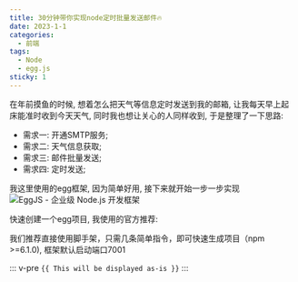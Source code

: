 ```yaml
---
title: 30分钟带你实现node定时批量发送邮件🔥
date: 2023-1-1
categories:
  - 前端
tags:
  - Node
  - egg.js
sticky: 1
---
```


在年前摸鱼的时候, 想着怎么把天气等信息定时发送到我的邮箱, 让我每天早上起床能准时收到今天天气, 同时我也想让关心的人同样收到, 于是整理了一下思路:

- 需求一: 开通SMTP服务;
- 需求二: 天气信息获取; 
- 需求三: 邮件批量发送;
- 需求四: 定时发送;

我这里使用的egg框架, 因为简单好用, 接下来就开始一步一步实现
![EggJS - 企业级 Node.js 开发框架](https://p6-juejin.byteimg.com/tos-cn-i-k3u1fbpfcp/fcbd82e5d3754535ab8b95da49ac9068~tplv-k3u1fbpfcp-zoom-in-crop-mark:4536:0:0:0.awebp?)

快速创建一个egg项目, 我使用的官方推荐:

我们推荐直接使用脚手架，只需几条简单指令，即可快速生成项目（npm >=6.1.0), 框架默认启动端口7001

::: v-pre
`{{ This will be displayed as-is }}`
:::